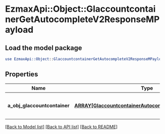 # EzmaxApi::Object::GlaccountcontainerGetAutocompleteV2ResponseMPayload

## Load the model package
```perl
use EzmaxApi::Object::GlaccountcontainerGetAutocompleteV2ResponseMPayload;
```

## Properties
Name | Type | Description | Notes
------------ | ------------- | ------------- | -------------
**a_obj_glaccountcontainer** | [**ARRAY[GlaccountcontainerAutocompleteElementResponse]**](GlaccountcontainerAutocompleteElementResponse.md) | An array of Glaccountcontainer autocomplete element response. | 

[[Back to Model list]](../README.md#documentation-for-models) [[Back to API list]](../README.md#documentation-for-api-endpoints) [[Back to README]](../README.md)


